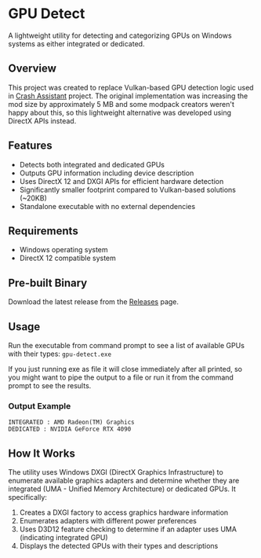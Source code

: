# GPU Detect

A lightweight utility for detecting and categorizing GPUs on Windows systems as either integrated or dedicated.

## Overview

This project was created to replace Vulkan-based GPU detection logic used
in [Crash Assistant](https://github.com/KostromDan/Crash-Assistant) project. The original implementation was increasing
the mod size by approximately 5 MB and some modpack creators weren't happy about this, so this lightweight alternative
was developed using DirectX APIs instead.

## Features

- Detects both integrated and dedicated GPUs
- Outputs GPU information including device description
- Uses DirectX 12 and DXGI APIs for efficient hardware detection
- Significantly smaller footprint compared to Vulkan-based solutions (~20KB)
- Standalone executable with no external dependencies

## Requirements

- Windows operating system
- DirectX 12 compatible system

## Pre-built Binary

Download the latest release from the [Releases](https://github.com/KostromDan/gpu-detect/releases) page.

## Usage

Run the executable from command prompt to see a list of available GPUs with their types: `gpu-detect.exe`

If you just running exe as file it will close immediately after all printed, so you might want to pipe the output to a
file or run it from the command prompt to see the results.

### Output Example

```text
INTEGRATED : AMD Radeon(TM) Graphics
DEDICATED : NVIDIA GeForce RTX 4090
```

## How It Works

The utility uses Windows DXGI (DirectX Graphics Infrastructure) to enumerate available graphics adapters and determine
whether they are integrated (UMA - Unified Memory Architecture) or dedicated GPUs. It specifically:

1. Creates a DXGI factory to access graphics hardware information
2. Enumerates adapters with different power preferences
3. Uses D3D12 feature checking to determine if an adapter uses UMA (indicating integrated GPU)
4. Displays the detected GPUs with their types and descriptions


